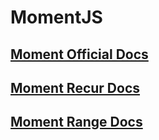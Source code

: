 # MomentJS

## [ Moment Official Docs ](http://momentjs.com/docs/)
## [ Moment Recur Docs ](https://github.com/c-trimm/moment-recur)
## [ Moment Range Docs ](https://github.com/gf3/moment-range)